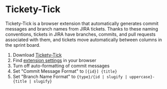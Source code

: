 # Tickety-Tick

Tickety-Tick is a browser extension that automatically generates commit
messages and branch names from JIRA tickets. Thanks to these naming conventions,
tickets in JIRA have branches, commits, and pull requests associated with
them, and tickets move automatically between columns in the sprint board.

1. Download [Tickety-Tick](https://github.com/bitcrowd/tickety-tick)
2. Find [extension settings](https://github.com/bitcrowd/tickety-tick#advanced-configuration) in your browser
3. Turn off auto-formatting of commit messages
4. Set "Commit Message Format" to `[{id}] {title}`
5. Set "Branch Name Format" to
   `{type}/{id | slugify | uppercase}-{title | slugify}`
